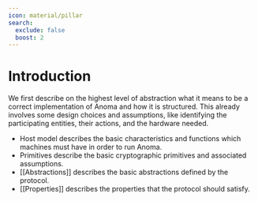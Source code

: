 ```yaml
---
icon: material/pillar
search:
  exclude: false
  boost: 2
---
```


# Introduction

We first describe on the highest level of abstraction what it means to be a
correct implementation of Anoma and how it is structured. This already involves
some design choices and assumptions, like identifying the participating
entities, their actions, and the hardware needed.

- Host model describes the basic characteristics and functions which
  machines must have in order to run Anoma.
- Primitives describe the basic cryptographic primitives and associated
  assumptions.
- [[Abstractions]] describes the basic abstractions defined by the protocol.
- [[Properties]] describes the properties that the protocol
  should satisfy.
